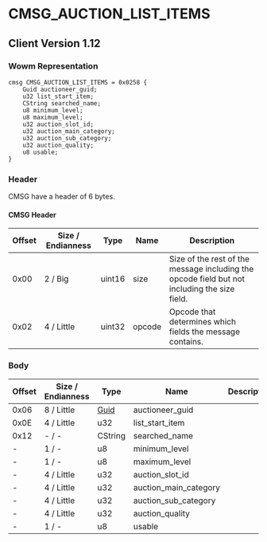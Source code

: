 # CMSG_AUCTION_LIST_ITEMS

## Client Version 1.12

### Wowm Representation
```rust,ignore
cmsg CMSG_AUCTION_LIST_ITEMS = 0x0258 {
    Guid auctioneer_guid;
    u32 list_start_item;
    CString searched_name;
    u8 minimum_level;
    u8 maximum_level;
    u32 auction_slot_id;
    u32 auction_main_category;
    u32 auction_sub_category;
    u32 auction_quality;
    u8 usable;
}
```
### Header

CMSG have a header of 6 bytes.

#### CMSG Header

| Offset | Size / Endianness | Type   | Name   | Description |
| ------ | ----------------- | ------ | ------ | ----------- |
| 0x00   | 2 / Big           | uint16 | size   | Size of the rest of the message including the opcode field but not including the size field.|
| 0x02   | 4 / Little        | uint32 | opcode | Opcode that determines which fields the message contains.|

### Body

| Offset | Size / Endianness | Type | Name | Description | Comment |
| ------ | ----------------- | ---- | ---- | ----------- | ------- |
| 0x06 | 8 / Little | [Guid](../spec/packed-guid.md) | auctioneer_guid |  |  |
| 0x0E | 4 / Little | u32 | list_start_item |  |  |
| 0x12 | - / - | CString | searched_name |  |  |
| - | 1 / - | u8 | minimum_level |  |  |
| - | 1 / - | u8 | maximum_level |  |  |
| - | 4 / Little | u32 | auction_slot_id |  |  |
| - | 4 / Little | u32 | auction_main_category |  |  |
| - | 4 / Little | u32 | auction_sub_category |  |  |
| - | 4 / Little | u32 | auction_quality |  |  |
| - | 1 / - | u8 | usable |  |  |

